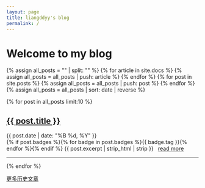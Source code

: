 ```yaml
---
layout: page
title: liangddyy's blog
permalink: /
---
```


# Welcome to my blog

{% assign all_posts = "" | split: "" %}
{% for article in site.docs %}
    {% assign all_posts = all_posts | push: article %}
{% endfor %}
{% for post in site.posts %}
    {% assign all_posts = all_posts | push: post %}
{% endfor %}
{% assign all_posts = all_posts | sort: date | reverse %}

{% for post in all_posts limit:10 %}
   <div class="post-preview">
   <h2><a href="{{ site.baseurl }}{{ post.url }}">{{ post.title }}</a></h2>
   <span class="post-date">{{ post.date | date: "%B %d, %Y" }}</span><br>
   {% if post.badges %}{% for badge in post.badges %}<span class="badge badge-{{ badge.type }}">{{ badge.tag }}</span>{% endfor %}{% endif %}
   {{ post.excerpt | strip_html | strip }}
      &nbsp;&nbsp;<a text-align:right href="{{ site.baseurl }}{{ post.url }}">read more</a>
   </div>
   <hr>
{% endfor %}

<a href="{{ site.baseurl }}/archive/">更多历史文章</a>